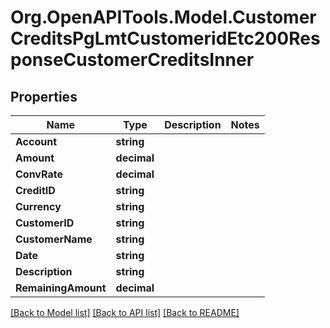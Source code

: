 # Org.OpenAPITools.Model.CustomerCreditsPgLmtCustomeridEtc200ResponseCustomerCreditsInner

## Properties

Name | Type | Description | Notes
------------ | ------------- | ------------- | -------------
**Account** | **string** |  | 
**Amount** | **decimal** |  | 
**ConvRate** | **decimal** |  | 
**CreditID** | **string** |  | 
**Currency** | **string** |  | 
**CustomerID** | **string** |  | 
**CustomerName** | **string** |  | 
**Date** | **string** |  | 
**Description** | **string** |  | 
**RemainingAmount** | **decimal** |  | 

[[Back to Model list]](../README.md#documentation-for-models) [[Back to API list]](../README.md#documentation-for-api-endpoints) [[Back to README]](../README.md)


